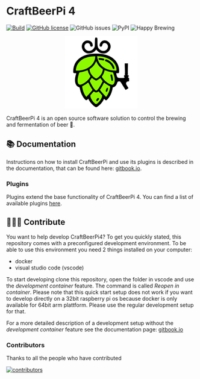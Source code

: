 # CraftBeerPi 4

[![Build](https://github.com/PiBrewing/craftbeerpi4/actions/workflows/build.yml/badge.svg)](https://github.com/PiBrewing/craftbeerpi4/actions/workflows/build.yml)
[![GitHub license](https://img.shields.io/github/license/PiBrewing/craftbeerpi4)](https://github.com/PiBrewing/craftbeerpi4/blob/master/LICENSE)
![GitHub issues](https://img.shields.io/github/issues-raw/PiBrewing/craftbeerpi4)
![PyPI](https://img.shields.io/pypi/v/cbpi4)
![Happy Brewing](https://img.shields.io/badge/CraftBeerPi%204-Happy%20Brewing-%23FBB117)

<p align="center">
  <img src="https://github.com/PiBrewing/craftbeerpi4-ui/blob/main/cbpi4gui/public/logo192.png?raw=true" alt="CraftBeerPi Logo"/>
</p>

CraftBeerPi 4 is an open source software solution to control the brewing and
fermentation of beer :beer:.

## 📚 Documentation
Instructions on how to install CraftBeerPi and use its plugins is described
in the documentation, that can be found here: [gitbook.io](https://openbrewing.gitbook.io/craftbeerpi4_support/).

### Plugins
Plugins extend the base functionality of CraftBeerPi 4.
You can find a list of available plugins [here](https://openbrewing.gitbook.io/craftbeerpi4_support/master/plugin-installation#plugin-list).

## 🧑‍🤝‍🧑 Contribute
You want to help develop CraftBeerPi4? To get you quickly stated, this repository comes with a preconfigured
development environment. To be able to use this environment you need 2 things installed on your computer:

- docker
- visual studio code (vscode)

To start developing clone this repository, open the folder in vscode and use the _development container_ feature. The command is called _Reopen in container_. Please note that this quick start setup does not work if you want to develop directly on a 32bit raspberry pi os because docker is only available for 64bit arm plattform. Please use the regular development setup for that.

For a more detailed description of a development setup without the _development container_ feature see the documentation page:
[gitbook.io](https://openbrewing.gitbook.io/craftbeerpi4_support/)

### Contributors
Thanks to all the people who have contributed

[![contributors](https://contributors-img.web.app/image?repo=PiBrewing/craftbeerpi4)](https://github.com/PiBrewing/craftbeerpi4/graphs/contributors)
